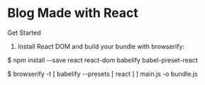 # Blog Made with React

Get Started

1) Install React DOM and build your bundle with browserify:

$ npm install --save react react-dom babelify babel-preset-react

$ browserify -t [ babelify --presets [ react ] ] main.js -o bundle.js


